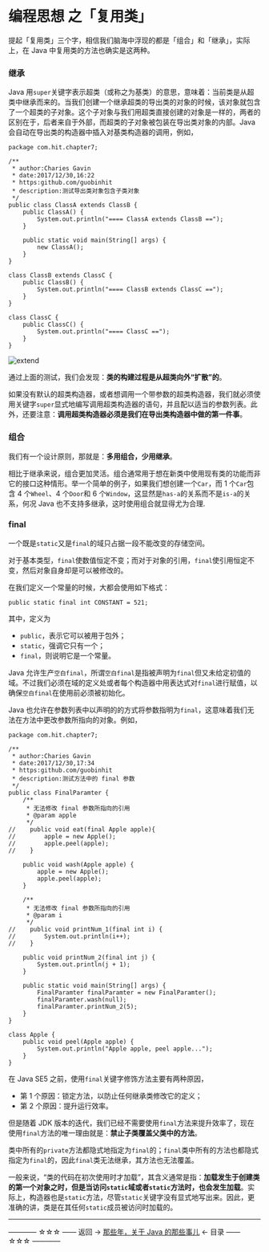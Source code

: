 # 编程思想 之「复用类」

提起「复用类」三个字，相信我们脑海中浮现的都是「组合」和「继承」，实际上，在 Java 中复用类的方法也确实是这两种。

### 继承

Java 用`super`关键字表示超类（或称之为基类）的意思，意味着：当前类是从超类中继承而来的。当我们创建一个继承超类的导出类的对象的时候，该对象就包含了一个超类的子对象。这个子对象与我们用超类直接创建的对象是一样的，两者的区别在于，后者来自于外部，而超类的子对象被包装在导出类对象的内部。Java 会自动在导出类的构造器中插入对基类构造器的调用，例如，

```
package com.hit.chapter7;

/**
 * author:Charies Gavin
 * date:2017/12/30,16:22
 * https:github.com/guobinhit
 * description:测试导出类对象包含子类对象
 */
public class ClassA extends ClassB {
    public ClassA() {
        System.out.println("==== ClassA extends ClassB ==");
    }

    public static void main(String[] args) {
        new ClassA();
    }
}

class ClassB extends ClassC {
    public ClassB() {
        System.out.println("==== ClassB extends ClassC ==");
    }
}

class ClassC {
    public ClassC() {
        System.out.println("==== ClassC ==");
    }
}
```
![extend](http://img.blog.csdn.net/20171230162429958)

通过上面的测试，我们会发现：**类的构建过程是从超类向外“扩散”的**。

如果没有默认的超类构造器，或者想调用一个带参数的超类构造器，我们就必须使用关键字`super`显式地编写调用超类构造器的语句，并且配以适当的参数列表。此外，还要注意：**调用超类构造器必须是我们在导出类构造器中做的第一件事**。

### 组合

我们有一个设计原则，那就是：**多用组合，少用继承**。

相比于继承来说，组合更加灵活。组合通常用于想在新类中使用现有类的功能而非它的接口这种情形。举一个简单的例子，如果我们想创建一个`Car`，而 1 个`Car`包含 4 个`Wheel`、4 个`Door`和 6 个`Window`，这显然是`has-a`的关系而不是`is-a`的关系，何况 Java 也不支持多继承，这时使用组合就显得尤为合理.

### final

一个既是`static`又是`final`的域只占据一段不能改变的存储空间。

对于基本类型，`final`使数值恒定不变；而对于对象的引用，`final`使引用恒定不变，然后对象自身却是可以被修改的。

在我们定义一个常量的时候，大都会使用如下格式：

```
public static final int CONSTANT = 521;
```
其中，定义为

- `public`，表示它可以被用于包外；
- `static`，强调它只有一个；
- `final`，则说明它是一个常量。

Java 允许生产`空白final`，所谓`空白final`是指被声明为`final`但又未给定初值的域。不过我们必须在域的定义处或者每个构造器中用表达式对`final`进行赋值，以确保`空白final`在使用前必须被初始化。

Java 也允许在参数列表中以声明的的方式将参数指明为`final`，这意味着我们无法在方法中更改参数所指向的对象。例如，

```
package com.hit.chapter7;

/**
 * author:Charies Gavin
 * date:2017/12/30,17:34
 * https:github.com/guobinhit
 * description:测试方法中的 final 参数
 */
public class FinalParamter {
    /**
     * 无法修改 final 参数所指向的引用
     * @param apple
     */
//    public void eat(final Apple apple){
//        apple = new Apple();
//        apple.peel(apple);
//    }

    public void wash(Apple apple) {
        apple = new Apple();
        apple.peel(apple);
    }

    /**
     * 无法修改 final 参数所指向的引用
     * @param i
     */
//    public void printNum_1(final int i) {
//        System.out.println(i++);
//    }

    public void printNum_2(final int j) {
        System.out.println(j + 1);
    }

    public static void main(String[] args) {
        FinalParamter finalParamter = new FinalParamter();
        finalParamter.wash(null);
        finalParamter.printNum_2(5);
    }
}

class Apple {
    public void peel(Apple apple) {
        System.out.println("Apple apple, peel apple...");
    }
}
```
在 Java SE5 之前，使用`final`关键字修饰方法主要有两种原因，

- 第 1 个原因：锁定方法，以防止任何继承类修改它的定义；
- 第 2 个原因：提升运行效率。

但是随着 JDK 版本的迭代，我们已经不需要使用`final`方法来提升效率了，现在使用`final`方法的唯一理由就是：**禁止子类覆盖父类中的方法**。

类中所有的`private`方法都隐式地指定为`final`的；`final`类中所有的方法也都隐式指定为`final`的，因此`final`类无法继承，其方法也无法覆盖。

一般来说，“类的代码在初次使用时才加载”，其含义通常是指：**加载发生于创建类的第一个对象之时，但是当访问`static`域或者`static`方法时，也会发生加载**。实际上，构造器也是`static`方法，尽管`static`关键字没有显式地写出来。因此，更准确的讲，类是在其任何`static`成员被访问时加载的。



----------

———— ☆☆☆ —— 返回 -> [那些年，关于 Java 的那些事儿](https://github.com/guobinhit/java-skills/blob/master/README.md) <- 目录 —— ☆☆☆ ————

